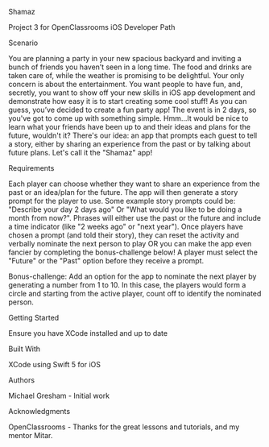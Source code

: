 Shamaz

Project 3 for OpenClassrooms iOS Developer Path

Scenario

You are planning a party in your new spacious backyard and inviting a bunch of friends you haven’t seen in a long time. The food and drinks are taken care of, while the weather is promising to be delightful. Your only concern is about the entertainment. You want people to have fun, and, secretly, you want to show off your new skills in iOS app development and demonstrate how easy it is to start creating some cool stuff!
As you can guess, you’ve decided to create a fun party app! The event is in 2 days, so you've got to come up with something simple. Hmm...It would be nice to learn what your friends have been up to and their ideas and plans for the future, wouldn't it? 
There's our idea: an app that prompts each guest to tell a story, either by sharing an experience from the past or by talking about future plans. Let's call it the "Shamaz" app!

Requirements 

Each player can choose whether they want to share an experience from the past or an idea/plan for the future.
The app will then generate a story prompt for the player to use. Some example story prompts could be: "Describe your day 2 days ago" Or "What would you like to be doing a month from now?". Phrases will either use the past or the future and include a time indicator (like "2 weeks ago" or "next year"). 
Once players have chosen a prompt (and told their story), they can reset the activity and verbally nominate the next person to play OR you can make the app even fancier by completing the bonus-challenge below!
A player must select the "Future" or the "Past" option before they receive a prompt. 

Bonus-challenge: Add an option for the app to nominate the next player by generating a number from 1 to 10. In this case, the players would form a circle and starting from the active player, count off to identify the nominated person.

Getting Started

Ensure you have XCode installed and up to date

Built With

XCode using Swift 5 for iOS

Authors

Michael Gresham - Initial work

Acknowledgments

OpenClassrooms - Thanks for the great lessons and tutorials, and my mentor Mitar.
